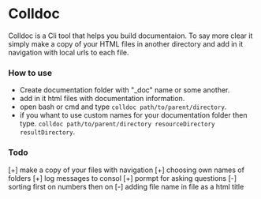 # Colldoc #

Colldoc is a Cli tool that helps you build documentaion. To say more clear it simply make a copy of your HTML files in another directory and add in it navigation with local urls to each file.

### How to use ###

- Create documentation folder with "_doc" name or some another.
- add in it html files with documentation information.
- open bash or cmd and type ```colldoc path/to/parent/directory```.
- if you whant to use custom names for your documentation folder then type. 
```colldoc path/to/parent/directory resourceDirectory resultDirectory```.

### Todo ###

[+] make a copy of your files with navigation
[+] choosing own names of folders
[+] log messages to consol
[+] pormpt for asking questions
[-] sorting first on numbers then on 
[-] adding file name in file as a html title